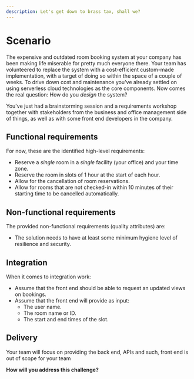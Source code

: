 ```yaml
---
description: Let's get down to brass tax, shall we?
---
```


# Scenario

The expensive and outdated room booking system at your company has been making life miserable for pretty much everyone there. Your team has volunteered to replace the system with a cost-efficient custom-made implementation, with a target of doing so within the space of a couple of weeks. To drive down cost and maintenance you've already settled on using serverless cloud technologies as the core components. Now comes the real question: How do you _design_ the system?

You've just had a brainstorming session and a requirements workshop together with stakeholders from the business and office management side of things, as well as with some front end developers in the company.

## Functional requirements

For now, these are the identified high-level requirements:

* Reserve a _single_ room in a _single_ facility (your office) and your time zone.
* Reserve the room in slots of 1 hour at the start of each hour.
* Allow for the cancellation of room reservations.
* Allow for rooms that are not checked-in within 10 minutes of their starting time to be cancelled automatically.

## Non-functional requirements

The provided non-functional requirements (quality attributes) are:

* The solution needs to have at least some minimum hygiene level of resilience and security.

## Integration

When it comes to integration work:

* Assume that the front end should be able to request an updated views on bookings.
* Assume that the front end will provide as input:
  * The user name.
  * The room name or ID.
  * The start and end times of the slot.

## Delivery

Your team will focus on providing the back end, APIs and such, front end is out of scope for your team

**How will you address this challenge?**
